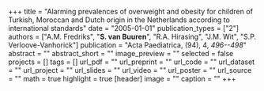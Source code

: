 +++
title = "Alarming prevalences of overweight and obesity for children of Turkish, Moroccan and Dutch origin in the Netherlands according to international standards"
date = "2005-01-01"
publication_types = ["2"]
authors = ["A.M. Fredriks", "**S. van Buuren**", "R.A. Hirasing", "J.M. Wit", "S.P. Verloove-Vanhorick"]
publication = "Acta Paediatrica, (94), 4, _496--498_"
abstract = ""
abstract_short = ""
image_preview = ""
selected = false
projects = []
tags = []
url_pdf = ""
url_preprint = ""
url_code = ""
url_dataset = ""
url_project = ""
url_slides = ""
url_video = ""
url_poster = ""
url_source = ""
math = true
highlight = true
[header]
image = ""
caption = ""
+++
